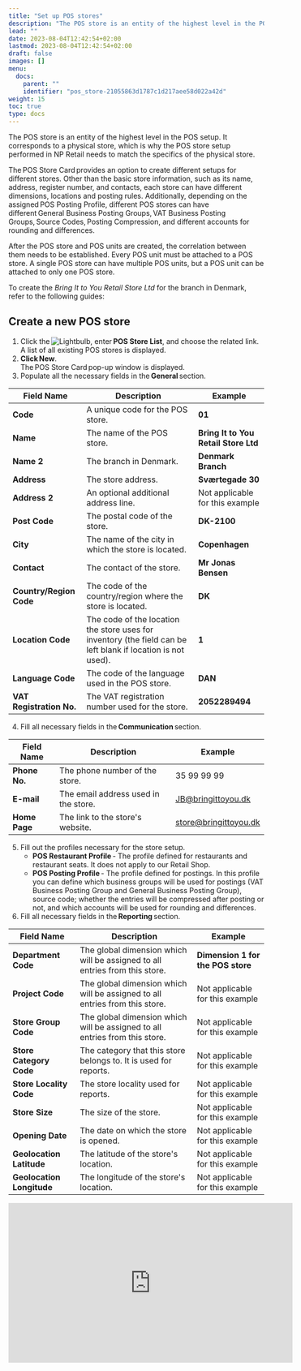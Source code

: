 ```yaml
---
title: "Set up POS stores"
description: "The POS store is an entity of the highest level in the POS setup. It corresponds to a physical store, which is why the POS store setup performed in NP Retail needs to match the specifics of the physical store. "
lead: ""
date: 2023-08-04T12:42:54+02:00
lastmod: 2023-08-04T12:42:54+02:00
draft: false
images: []
menu:
  docs:
    parent: ""
    identifier: "pos_store-21055863d1787c1d217aee58d022a42d"
weight: 15
toc: true
type: docs
---
```


The POS store is an entity of the highest level in the POS setup. It corresponds to a physical store, which is why the POS store setup performed in NP Retail needs to match the specifics of the physical store. 

The POS Store Card provides an option to create different setups for different stores. Other than the basic store information, such as its name, address, register number, and contacts, each store can have different dimensions, locations and posting rules. Additionally, depending on the assigned POS Posting Profile, different POS stores can have different General Business Posting Groups, VAT Business Posting Groups, Source Codes, Posting Compression, and different accounts for rounding and differences. 

After the POS store and POS units are created, the correlation between them needs to be established. Every POS unit must be attached to a POS store. A single POS store can have multiple POS units, but a POS unit can be attached to only one POS store. 

To create the *Bring It to You Retail Store Ltd* for the branch in Denmark, refer to the following guides:  

## Create a new POS store

1. Click the ![Lightbulb](Lightbulb_icon.PNG), enter **POS Store List**, and choose the related link.     
  A list of all existing POS stores is displayed. 
2. **Click New**.     
   The POS Store Card pop-up window is displayed. 
3. Populate all the necessary fields in the **General** section. 

| Field Name      | Description |   Example    |
| ----------- | ----------- | ----------- |
| **Code** | A unique code for the POS store. | **01** |
| **Name**  | The name of the POS store.  | **Bring It to You Retail Store Ltd** |
| **Name 2** | The branch in Denmark. | **Denmark Branch** |
| **Address** | The store address. | **Sværtegade  30** | 
| **Address 2** | An optional additional address line. | Not applicable for this example |
| **Post Code** | The postal code of the store.  | **DK-2100** |
| **City** | The name of the city in which the store is located.  | **Copenhagen** |
| **Contact** | The contact of the store. | **Mr Jonas Bensen** |
| **Country/Region Code** | The code of the country/region where the store is located. | **DK** |
| **Location Code** | The code of the location the store uses for inventory (the field can be left blank if location is not used). | **1** |
| **Language Code** | The code of the language used in the POS store. | **DAN** |
| **VAT Registration No.** | The VAT registration number used for the store. | **2052289494** |

4. Fill all necessary fields in the **Communication** section. 

| Field Name      | Description |   Example    |
| ----------- | ----------- | ----------- |
| **Phone No.** | The phone number of the store.  | 35 99 99 99 |
| **E-mail** | The email address used in the store. | JB@bringittoyou.dk |
| **Home Page** | The link to the store's website. | store@bringittoyou.dk |

5. Fill out the profiles necessary for the store setup. 
   - **POS Restaurant Profile** - The profile defined for restaurants and restaurant seats. It does not apply to our Retail Shop. 
   - **POS Posting Profile** - The profile defined for postings. In this profile you can define which business groups will be used for postings (VAT Business Posting Group and General Business Posting Group), source code; whether the entries will be compressed after posting or not, and which accounts will be used for rounding and differences. 
6. Fill all necessary fields in the **Reporting** section. 

| Field Name      | Description |   Example    |
| ----------- | ----------- | ----------- |
| **Department Code** | The global dimension which will be assigned to all entries from this store. | **Dimension 1 for the POS store** |
| **Project Code** | The global dimension which will be assigned to all entries from this store. | Not applicable for this example |
| **Store Group Code**  | The global dimension which will be assigned to all entries from this store.  | Not applicable for this example |
| **Store Category Code**  | The category that this store belongs to. It is used for reports. | Not applicable for this example |
| **Store Locality Code**  | The store locality used for reports.  | Not applicable for this example |
| **Store Size** | The size of the store.  | Not applicable for this example |
| **Opening Date** | The date on which the store is opened.   | Not applicable for this example |
| **Geolocation Latitude** | The latitude of the store's location.  | Not applicable for this example |
| **Geolocation Longitude**  | The longitude of the store's location.  | Not applicable for this example |

<iframe width="560" height="315" src="https://www.youtube.com/embed/AktQ3262OJ8" title="YouTube video player" frameborder="0" allow="accelerometer; autoplay; clipboard-write; encrypted-media; gyroscope; picture-in-picture; web-share" allowfullscreen></iframe>